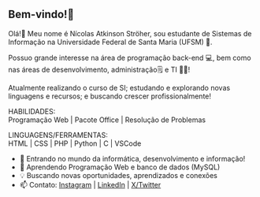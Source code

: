 ## Bem-vindo!👋

<!--
**nicolas-stroher/nicolas-stroher** is a ✨ _special_ ✨ repository because its `README.md` (this file) appears on your GitHub profile.

Here are some ideas to get you started:

- 🔭 I’m currently working on ...
- 🌱 I’m currently learning ...
- 👯 I’m looking to collaborate on ...
- 🤔 I’m looking for help with ...
- 💬 Ask me about ...
- 📫 How to reach me: ...
- 😄 Pronouns: ...
- ⚡ Fun fact: ...
-->

Olá!👋 Meu nome é Nícolas Atkinson Ströher, sou estudante de Sistemas de Informação na Universidade Federal de Santa Maria (UFSM) 🏫.

Possuo grande interesse na área de programação back-end 💻, bem como nas áreas de desenvolvimento, administração🗒️ e TI 👨‍💻!

Atualmente realizando o curso de SI; estudando e explorando novas linguagens e recursos; e buscando crescer profissionalmente!

HABILIDADES: <br>
Programação Web | Pacote Office | Resolução de Problemas

LINGUAGENS/FERRAMENTAS: <br>
HTML | CSS | PHP | Python | C | VSCode

-  🌱 Entrando no mundo da informática, desenvolvimento e informação!
-  🌱 Aprendendo Programação Web e banco de dados (MySQL)
-  💡 Buscando novas oportunidades, aprendizados e conexões 
-  📫 Contato: <a href="https://www.instagram.com/nico.stroher?igsh=eGgwb2Frdmx0YjR0">Instagram</a> | <a href="https://www.linkedin.com/in/n%C3%ADcolas-atkinson-str%C3%B6her-269181344?utm_source=share&utm_campaign=share_via&utm_content=profile&utm_medium=android_app">LinkedIn</a> | <a href="https://x.com/_nico_677?t=zVckuIt7tp7u9UoIfDx2Sg&s=08">X/Twitter</a>
